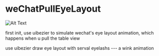 # weChatPullEyeLayout

![Alt Text](https://github.com/Arbalest313/Records/blob/master/wechatEyeLayout.gif)

first init, 
use uibezier to simulate wechat's eye layout animation, which happens when u pull the table view


use uibezier draw eye layout with serval eyelashs --- a wink animation

